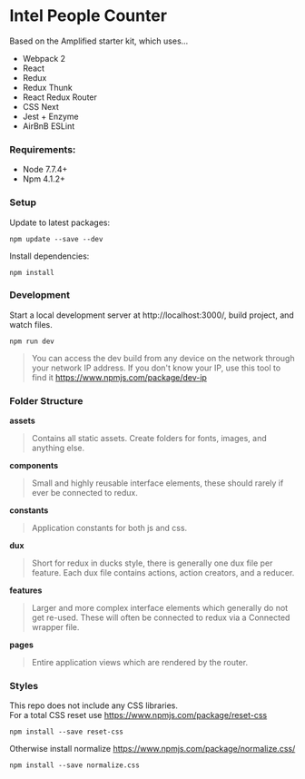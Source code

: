 # Intel People Counter
Based on the Amplified starter kit, which uses...

- Webpack 2  
- React  
- Redux  
- Redux Thunk
- React Redux Router
- CSS Next
- Jest + Enzyme
- AirBnB ESLint  
  

### Requirements:
- Node 7.7.4+  
- Npm 4.1.2+  


### Setup
Update to latest packages:  
```
npm update --save --dev
```

Install dependencies:  
```
npm install
```


### Development
Start a local development server at http://localhost:3000/, build project, and watch files.
```
npm run dev
```
> You can access the dev build from any device on the network through your network IP address. If you don't know your IP, use this tool to find it https://www.npmjs.com/package/dev-ip  


### Folder Structure
__assets__   
> Contains all static assets. Create folders for fonts, images, and anything else.  

__components__  
> Small and highly reusable interface elements, these should rarely if ever be connected to redux.  

__constants__  
> Application constants for both js and css.  

__dux__  
> Short for redux in ducks style, there is generally one dux file per feature. Each dux file contains actions, action creators, and a reducer.  

__features__  
> Larger and more complex interface elements which generally do not get re-used. These will often be connected to redux via a Connected wrapper file.

__pages__  
> Entire application views which are rendered by the router.


### Styles
This repo does not include any CSS libraries.  
For a total CSS reset use https://www.npmjs.com/package/reset-css
```
npm install --save reset-css
```

Otherwise install normalize https://www.npmjs.com/package/normalize.css/
```
npm install --save normalize.css
```
